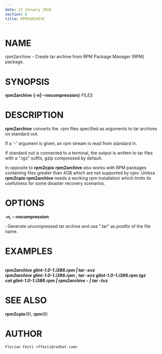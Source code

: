 ```yaml
---
date: 27 January 2020
section: 8
title: RPM2ARCHIVE
---
```


NAME
====

rpm2archive - Create tar archive from RPM Package Manager (RPM) package.

SYNOPSIS
========

**rpm2archive** **{-n\|\--nocompression}** *FILES*

DESCRIPTION
===========

**rpm2archive** converts the .rpm files specified as arguments to tar archives
on standard out.

If a \'-\' argument is given, an rpm stream is read from standard in.

If standard out is connected to a terminal, the output is written to tar files
with a \".tgz\" suffix, gzip compressed by default.

In opposite to **rpm2cpio** **rpm2archive** also works with RPM packages
containing files greater than 4GB which are not supported by cpio.
Unless **rpm2cpio** **rpm2archive** needs a working rpm installation
which limits its usefulness for some disaster recovery scenarios.

OPTIONS
=======

**-n, \--nocompression**

:   Generate uncompressed tar archive and use \".tar\" as postfix of the
    file name.

EXAMPLES
========

\
***rpm2archive glint-1.0-1.i386.rpm \| tar -xvz***\
***rpm2archive glint-1.0-1.i386.rpm ; tar -xvz glint-1.0-1.i386.rpm.tgz***\
***cat glint-1.0-1.i386.rpm \| rpm2archive - \| tar -tvz***

SEE ALSO
========

**rpm2cpio**(8), **rpm**(8)

AUTHOR
======

    Florian Festi <ffesti@redhat.com>
